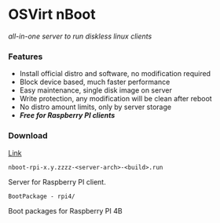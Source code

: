 # OSVirt nBoot
  _all-in-one server to run diskless linux clients_

### Features
  - Install official distro and software, no modification required
  - Block device based, much faster performance
  - Easy maintenance, single disk image on server
  - Write protection, any modification will be clean after reboot
  - No distro amount limits, only by server storage
  - ***Free for Raspberry PI clients***

### Download
[Link](https://drive.google.com/drive/folders/1NhjXsTQ1b0g8SMdH2N6fcIzUEd7BYSvf?usp=sharing)

  `nboot-rpi-x.y.zzzz-<server-arch>-<build>.run`

  Server for Raspberry PI client.
    
  `BootPackage - rpi4/`

  Boot packages for Raspberry PI 4B
  
